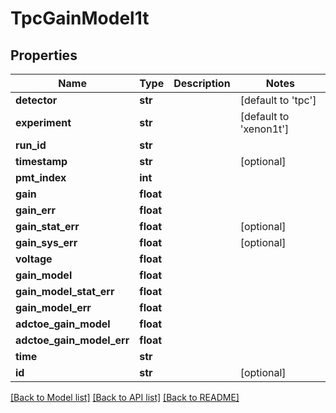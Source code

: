 # TpcGainModel1t

## Properties
Name | Type | Description | Notes
------------ | ------------- | ------------- | -------------
**detector** | **str** |  | [default to 'tpc']
**experiment** | **str** |  | [default to 'xenon1t']
**run_id** | **str** |  | 
**timestamp** | **str** |  | [optional] 
**pmt_index** | **int** |  | 
**gain** | **float** |  | 
**gain_err** | **float** |  | 
**gain_stat_err** | **float** |  | [optional] 
**gain_sys_err** | **float** |  | [optional] 
**voltage** | **float** |  | 
**gain_model** | **float** |  | 
**gain_model_stat_err** | **float** |  | 
**gain_model_err** | **float** |  | 
**adctoe_gain_model** | **float** |  | 
**adctoe_gain_model_err** | **float** |  | 
**time** | **str** |  | 
**id** | **str** |  | [optional] 

[[Back to Model list]](../README.md#documentation-for-models) [[Back to API list]](../README.md#documentation-for-api-endpoints) [[Back to README]](../README.md)


